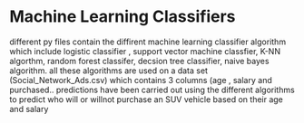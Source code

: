 # Machine Learning Classifiers 
 different py files contain the diffirent machine learning classifier algorithm which include logistic classifier , support vector machine classfier, K-NN algorthm, random forest classifer, decsion tree classifier, naive bayes algorithm. all these algorithms are used on a data set (Social_Network_Ads.csv) which  contains 3 columns (age , salary and purchased.. predictions have been carried out using the different algorithms to predict who will or willnot  purchase an SUV vehicle based on their age and salary 
